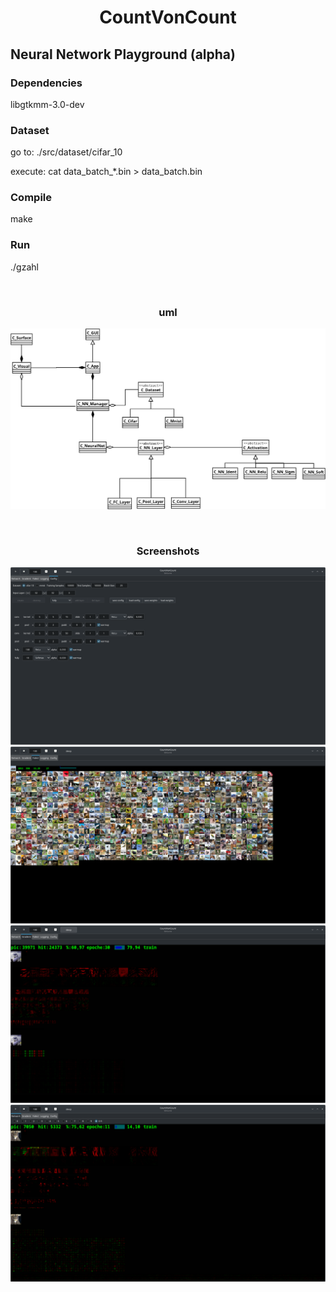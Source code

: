 <h1 align="center">CountVonCount</h1>
<h2 align="left">Neural Network Playground (alpha)</h2>

<h3 align="left">Dependencies</h3>

libgtkmm-3.0-dev

<h3 align="left">Dataset</h3>

go to:  ./src/dataset/cifar_10

execute: cat data_batch_*.bin > data_batch.bin

<h3 align="left">Compile</h3>

make

<h3 align="left">Run</h3>

./gzahl

<br />

<h3 align="center">uml</h3>

![alt tag](https://github.com/bitspalter/CountVonCount/blob/main/images/CountVonCount.png "uml")

<br />

<h3 align="center">Screenshots</h3>

![alt tag](https://github.com/bitspalter/CountVonCount/blob/main/images/config.png "config")
![alt tag](https://github.com/bitspalter/CountVonCount/blob/main/images/failed.png "failed")
![alt tag](https://github.com/bitspalter/CountVonCount/blob/main/images/gradient.png "gradient")
![alt tag](https://github.com/bitspalter/CountVonCount/blob/main/images/network.png "network")



